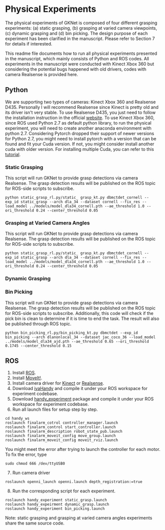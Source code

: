 # Physical Experiments
The physical experiments of GKNet is composed of four different grasping experiments: (a) static grasping, (b) grasping at varied camera viewpoints, (c) dynamic 
grasping and (d) bin picking. The design purpose of each experiment has been clarified in the manuscript. Please refer to Section 7 for details if interested.

This readme file documents how to run all physical experiments presented in the manuscript, which mainly consists of Python and ROS codes. All experiments in the manuscript were conducted with Kinect Xbox 360 but considering the potential bugs happened with old drivers, codes with camera Realsense is provided here.

## Python
We are supporting two types of cameras: Kinect Xbox 360 and Realsense D435. Personally I will recommend Realsense since Kinect is pretty old and its driver 
isn't very stable. 
To use Realsense D435, you just need to follow the installation instruction in the official [website](https://github.com/IntelRealSense/librealsense/blob/master/doc/distribution_linux.md).
To use Kinect Xbox 360, since ROS used Python 2.7 as default python library, to run the physical experiment, you will need to create another anaconda environment with python 2.7. Considering
Pytorch dropped their support of newer versions for Python 2.7, you might need to install pytorch with a version that can be found and fit your Cuda version. If not, you
might consider install another cuda with older version. For installing multiple Cuda,  you can refer to this [tutorial](https://towardsdatascience.com/installing-multiple-cuda-cudnn-versions-in-ubuntu-fcb6aa5194e2).

### Static Grasping
This script will run GKNet to provide grasp detections via camera Realsense. The grasp detection results will be published on the ROS topic for ROS-side scripts to subscribe. 

```
python static_grasp_rl.py/static_ grasp_kt.py dbmctdet_cornell --exp_id static_grasp --arch dla_34 --dataset cornell --fix_res --load_model ../models/model_dla34_cornell.pth --ae_threshold 1.0 --ori_threshold 0.24 --center_threshold 0.05

```

### Grasping at Varied Camera Angles
This script will run GKNet to provide grasp detections via camera Realsense. The grasp detection results will be published on the ROS topic for ROS-side scripts to subscribe. 

```
python static_grasp_rl.py/static_ grasp_kt.py dbmctdet_cornell --exp_id static_grasp --arch dla_34 --dataset cornell --fix_res --load_model ../models/model_dla34_cornell.pth --ae_threshold 1.0 --ori_threshold 0.24 --center_threshold 0.05

```

### Dynamic Grasping


### Bin Picking
This script will run GKNet to provide grasp detections via camera Realsense. The grasp detection results will be published on the ROS topic for ROS-side scripts to subscribe. 
Additionally, this code will check if the pick bin is clean to determine if it is time to end the task. The result will also be published through ROS topic.

```
python bin_picking_rl.py/bin_picking_kt.py dbmctdet --exp_id bin_picking --arch dlanonlocal_34 --dataset jac_coco_36 --load_model ../models/model_dla34_ajd.pth --ae_threshold 0.65 --ori_threshold 0.1745 --center_threshold 0.15
```

## ROS
1. Install [ROS](http://wiki.ros.org/ROS/Installation).
2. Install [MoveIt!](https://moveit.ros.org/install/).
3. Install camera driver for [Kinect](http://wiki.ros.org/openni_kinect) or [Realsense](https://github.com/IntelRealSense/librealsense/blob/master/doc/distribution_linux.md).
4. Download [ivaHandy](https://github.com/ivaROS/ivaHandy/tree/master/ros) and compile it under your ROS workspace for experiment codebase. 
5. Download [handy_experiment](https://github.com/ivaROS/handy_experiment) package and compile it under your ROS workspace for experiment codebase.
6. Run all launch files for setup step by step.
```
cd handy_ws
roslaunch finalarm_cotrol controller_manager.launch
roslaunch finalarm_control start_controller.launch
roslaunch finalarm_description robot_state_pub.launch
roslaunch finalarm_moveit_config move_group.launch
roslaunch finalarm_moveit_config moveit_rviz.launch
```
You might meet the error after trying to launch the controller for each motor. To fix the error, type 
```
sudo chmod 666 /dev/ttyUSB0
```
7. Run camera driver
```
roslaunch openni_launch openni.launch depth_registration:=true
```
8. Run the corresponding script for each experiment.
```
roslaunch handy_experiment static_grasp.launch
roslaunch handy_expeirment dynamic_grasp.launch
roslaunch handy_experiment bin_picking.launch
```
Note: static grasping and grasping at varied camera angles experiments share the same source code.
